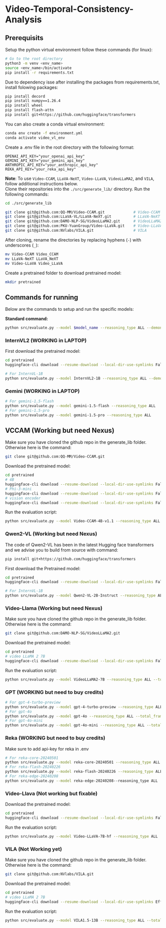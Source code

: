 # Video-Temporal-Consistency-Analysis

## Prerequisits

Setup the python virtual environment follow these commands (for linux):

```bash
# Go to the root directory
python3 -m venv <env_name>
source <env_name>/bin/activate
pip install -r requirements.txt
```

Due to dependency isse after installing the packages from requirements.txt, install folowing packages:
```bash
pip install decord
pip install numpy==1.26.4
pip install wheel
pip install flash-attn
pip install git+https://github.com/huggingface/transformers
```

You can also create a conda virtual environment:
```bash
conda env create -f environment.yml
conda activate video_vl_env
```

Create a .env file in the root directory with the following format:
```
OPENAI_API_KEY="your_openai_api_key"
GEMINI_API_KEY="your_gemini_api_key"
ANTHROPIC_API_KEY="your_anthropic_api_key"
REKA_API_KEY="your_reka_api_key"
```

**Note**: To use `Video-CCAM`, `LLaVA-NeXT`, `Video-LLaVA`, `VideoLLaMA2`,  and `VILA`, follow additional instructions below. <br>
Clone their repositories into the `./src/generate_lib/` directory. Run the following commands:
```bash
cd ./src/generate_lib

git clone git@github.com:QQ-MM/Video-CCAM.git             # Video-CCAM
git clone git@github.com:LLaVA-VL/LLaVA-NeXT.git          # LLaVA-NeXT
git clone git@github.com:DAMO-NLP-SG/VideoLLaMA2.git      # VideoLLaMA2
git clone git@github.com:PKU-YuanGroup/Video-LLaVA.git    # Video-LLaVA
git clone git@github.com:NVlabs/VILA.git                  # VILA
```

After cloning, rename the directories by replacing hyphens (`-`) with underscores (`_`):
```bash
mv Video-CCAM Video_CCAM
mv LLaVA-NeXT LLaVA_NeXT
mv Video-LLaVA Video_LLaVA
```

Create a pretrained folder to download pretrained model:
```bash
mkdir pretrained
```

## Commands for running

Below are the commands to setup and run the specific models:

**Standard command:**
```bash
python src/evaluate.py --model $model_name --reasoning_type ALL --demonstration_type ALL --total_frames $total_frames
```

### InternVL2 (WORKING in LAPTOP)

First download the pretrained model:
```bash
cd pretrained
huggingface-cli download --resume-download --local-dir-use-symlinks False OpenGVLab/InternVL2-1B --local-dir InternVL2-1B
```

```bash
# For InternVL-1B
python src/evaluate.py --model InternVL2-1B --reasoning_type ALL --demonstration_type ALL --total_frames 8
```
 
### Gemini (WORKING in LAPTOP)
```bash
# For gemini-1.5-flash
python src/evaluate.py --model gemini-1.5-flash --reasoning_type ALL
# For gemini-1.5-pro
python src/evaluate.py --model gemini-1.5-pro --reasoning_type ALL
```

## VCCAM (Working but need Nexus)

Make sure you have cloned the github repo in the generate_lib folder. Otherwise here is the command:
```bash
git clone git@github.com:QQ-MM/Video-CCAM.git      
```

Download the pretrained model:
```bash
cd pretrained
# 4B
huggingface-cli download --resume-download --local-dir-use-symlinks False JaronTHU/Video-CCAM-4B-v1.1 --local-dir Video-CCAM-4B-v1.1
# Phi-3-mini
huggingface-cli download --resume-download --local-dir-use-symlinks False microsoft/Phi-3-mini-4k-instruct --local-dir Phi-3-mini-4k-instruct
# vision encoder
huggingface-cli download --resume-download --local-dir-use-symlinks False google/siglip-so400m-patch14-384 --local-dir siglip-so400m-patch14-384
```

Run the evaluation script:
```bash
python src/evaluate.py --model Video-CCAM-4B-v1.1 --reasoning_type ALL --total_frames 8
```

### Qwen2-VL (Working but need Nexus)

The code of Qwen2-VL has been in the latest Hugging face transformers and we advise you to build from source with command:
```bash
pip install git+https://github.com/huggingface/transformers
```

First download the Pretrained model:
```bash
cd pretrained
huggingface-cli download --resume-download --local-dir-use-symlinks False Qwen/Qwen2-VL-2B-Instruct --local-dir Qwen2-VL-2B-Instruct
```

```bash
# For InternVL-1B
python src/evaluate.py --model Qwen2-VL-2B-Instruct --reasoning_type ALL --demonstration_type ALL --total_frames 8
```

### Video-Llama (Working but need Nexus)

Make sure you have cloned the github repo in the generate_lib folder. Otherwise here is the command:
```bash
git clone git@github.com:DAMO-NLP-SG/VideoLLaMA2.git
```

Download the pretrained model:
```bash
cd pretrained
# video LLaMA 2 7B
huggingface-cli download --resume-download --local-dir-use-symlinks False DAMO-NLP-SG/VideoLLaMA2-7B --local-dir VideoLLaMA2-7B
```

Run the evaluation script:
```bash
python src/evaluate.py --model VideoLLaMA2-7B --reasoning_type ALL --total_frames 16
```

### GPT (WORKING but need to buy credits)
```bash
# For gpt-4-turbo-preview
python src/evaluate.py --model gpt-4-turbo-preview --reasoning_type ALL --total_frames 8
# For gpt-4o
python src/evaluate.py --model gpt-4o --reasoning_type ALL --total_frames 8
# For gpt-4o-mini
python src/evaluate.py --model gpt-4o-mini --reasoning_type ALL --total_frames 8
```

### Reka (WORKING but need to buy credits)

Make sure to add api-key for reka in .env
```bash
# For reka-core-20240501
python src/evaluate.py --model reka-core-20240501 --reasoning_type ALL
# For reka-flash-20240226
python src/evaluate.py --model reka-flash-20240226 --reasoning_type ALL
# For reka-edge-20240208
python src/evaluate.py --model reka-edge-20240208--reasoning_type ALL
```

### Video-Llava (Not working but fixable)

Download the pretrained model:
```bash
cd pretrained
huggingface-cli download --resume-download --local-dir-use-symlinks False LanguageBind/Video-LLaVA-7B-hf --local-dir Video-LLaVA-7B-hf
```

Run the evaluation script:
```bash
python src/evaluate.py --model Video-LLaVA-7B-hf --reasoning_type ALL 
```

### VILA (Not Working yet)

Make sure you have cloned the github repo in the generate_lib folder. Otherwise here is the command:
```bash
git clone git@github.com:NVlabs/VILA.git
```

Download the pretrained model:
```bash
cd pretrained
# video LLaMA 2 7B
huggingface-cli download --resume-download --local-dir-use-symlinks Efficient-Large-Model/VILA1.5-13b --local-dir VILA1.5-13b
```

Run the evaluation script:
```bash
python src/evaluate.py --model VILA1.5-13B --reasoning_type ALL --total_frames 8
```


```

